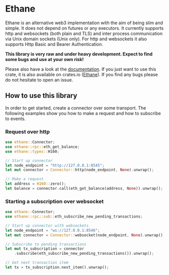 # Ethane 

Ethane is an alternative web3 implementation with the aim of being slim and simple.
It does not depend on futures or any executors. It currently supports http and
websockets (both plain and TLS) and inter process communication via Unix domain sockets (Unix only). For
http and websockets it also supports Http Basic and Bearer Authentication.

**This library is very raw and under heavy development.
Expect to find some bugs and use at your own risk!**

Please also have a look at the [documentation](https://docs.rs/ethane).
If you just want to use this crate, it is also available on crates.io
([Ethane](https://crates.io/crates/ethane)). If you find any bugs please
do not hesitate to open an issue.

## How to use this library

In order to get started, create a connector over some transport.
The following examples show you how to make a request and how to subscribe to events.

### Request over http
```rust
use ethane::Connector;
use ethane::rpc::eth_get_balance;
use ethane::types::H160;

// Start up connector
let node_endpoint = "http://127.0.0.1:8545";
let mut connector = Connector::http(node_endpoint, None).unwrap();

// Make a request
let address = H160::zero();
let balance = connector.call(eth_get_balance(address, None)).unwrap();
```

### Starting a subscription over websocket
```rust
use ethane::Connector;
use ethane::rpc::sub::eth_subscribe_new_pending_transactions;

// Start up connector with websockets
let node_endpoint = "ws://127.0.0.1:8546";
let mut connector = Connector::websocket(node_endpoint, None).unwrap();

// Subscribe to pending transactions
let mut tx_subscription = connector
    .subscribe(eth_subscribe_new_pending_transactions()).unwrap();

// Get next transaction item
let tx = tx_subscription.next_item().unwrap();
```
